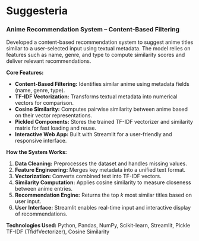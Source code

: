 # Suggesteria



### Anime Recommendation System – Content-Based Filtering

Developed a content-based recommendation system to suggest anime titles similar to a user-selected input using textual metadata. The model relies on features such as name, genre, and type to compute similarity scores and deliver relevant recommendations.

**Core Features:**

* **Content-Based Filtering:** Identifies similar anime using metadata fields (name, genre, type).
* **TF-IDF Vectorization:** Transforms textual metadata into numerical vectors for comparison.
* **Cosine Similarity:** Computes pairwise similarity between anime based on their vector representations.
* **Pickled Components:** Stores the trained TF-IDF vectorizer and similarity matrix for fast loading and reuse.
* **Interactive Web App:** Built with Streamlit for a user-friendly and responsive interface.

**How the System Works:**

1. **Data Cleaning:** Preprocesses the dataset and handles missing values.
2. **Feature Engineering:** Merges key metadata into a unified text format.
3. **Vectorization:** Converts combined text into TF-IDF vectors.
4. **Similarity Computation:** Applies cosine similarity to measure closeness between anime entries.
5. **Recommendation Engine:** Returns the top *k* most similar titles based on user input.
6. **User Interface:** Streamlit enables real-time input and interactive display of recommendations.

**Technologies Used:**
Python, Pandas, NumPy, Scikit-learn, Streamlit, Pickle
TF-IDF (TfidfVectorizer), Cosine Similarity


